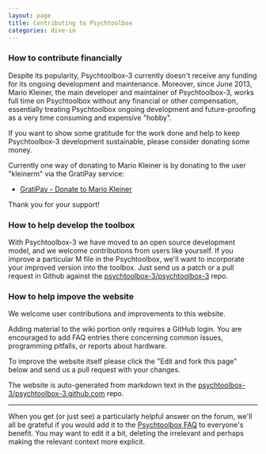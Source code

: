 ```yaml
---
layout: page
title: Contributing to Psychtoolbox
categories: dive-in
---
```


### How to contribute financially


Despite its popularity, Psychtoolbox-3 currently doesn't receive any funding
for its ongoing development and maintenance. Moreover, since June 2013, Mario
Kleiner, the main developer and maintainer of Psychtoolbox-3, works full time
on Psychtoolbox without any financial or other compensation, essentially
treating Psychtoolbox ongoing development and future-proofing as a very time
consuming and expensive "hobby".

If you want to show some gratitude for the work done and help to keep
Psychtoolbox-3 development sustainable, please consider donating some money.

Currently one way of donating to Mario Kleiner is by donating to the user
"kleinerm" via the GratiPay service:

- [GratiPay - Donate to Mario Kleiner][gratipaydonate]

Thank you for your support!

[gratipaydonate]: https://gratipay.com/kleinerm/

### How to help develop the toolbox

With Psychtoolbox-3 we have moved to an open source development model, and we
welcome contributions from users like yourself. If you improve a particular M
file in the Psychtoolbox, we'll want to incorporate your improved version into
the toolbox. Just send us a patch or a pull request in Github against the
[psychtoolbox-3/psychtoolbox-3](https://github.com/Psychtoolbox-3/Psychtoolbox-3)
repo.

### How to help impove the website

We welcome user contributions and improvements to this website.

Adding material to the wiki portion only requires a GitHub login. You are
encouraged to add FAQ entries there concerning common issues, programming
pitfalls, or reports about hardware.

To improve the website itself please click the "Edit and fork this page" below
and send us a pull request with your changes.

The website is auto-generated from markdown text in the
[psychtoolbox-3/psychtoolbox-3.github.com](https://github.com/Psychtoolbox-3/Psychtoolbox-3.github.com)
repo.


* * *

When you get (or just see) a particularly helpful answer on the forum,
we'll all be grateful if you would add it to the [Psychtoolbox FAQ](###FAQ)
to everyone's benefit. You may want to edit it a bit, deleting the
irrelevant and perhaps making the relevant context more explicit. 


